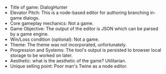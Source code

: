 * Title of game: DialogHunter
* Elevator Pitch: This is a node-based editor for authoring branching in-game dialogs.
* Core gameplay mechanics: Not a game.
* Game Objective: The output of the editor is JSON which can be parsed by a game engine.
* Win/Loss condition (optional): Not a game.
* Theme: The theme was not incorporated, unfortunately.
* Progression and Systems: The tool's output is persisted to browser local storage to be worked on later.
* Aesthetic: what is the aesthetic of the game? Utilitarian.
* Unique selling point: Poor man's Twine as a node editor.